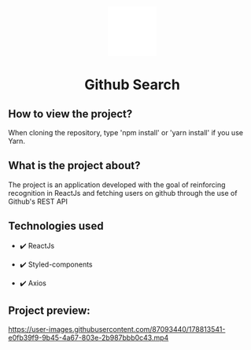 
<div align="center">
 <img src="./public/github-icon.svg" alt="github-icon" width="100" >
 <h1> Github Search </h1>
</div>


## How to view the project?
When cloning the repository, type 'npm install' or 'yarn install' if you use Yarn.

## What is the project about?
The project is an application developed with the goal of reinforcing recognition in ReactJs and fetching users on github through the use of Github's REST API

## Technologies used

- ✔️ ReactJs

- ✔️ Styled-components

- ✔️ Axios

## Project preview:

https://user-images.githubusercontent.com/87093440/178813541-e0fb39f9-9b45-4a67-803e-2b987bbb0c43.mp4

